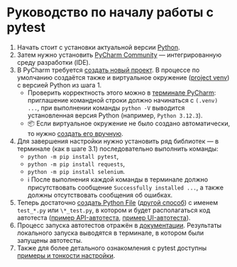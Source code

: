 # Руководство по началу работы с pytest

1. Начать стоит с установки актуальной версии
   [Python](https://docs.robotframework.org/docs/getting_started/testing#install-python).
2. Затем нужно установить [PyCharm Community](https://www.jetbrains.com/help/pycharm/installation-guide.html) —
   интегрированную среду разработки (IDE).
3. В PyCharm требуется
   [создать новый проект](https://www.jetbrains.com/help/pycharm/creating-and-running-your-first-python-project.html#creating-simple-project).
   В процессе по умолчанию создаётся также и виртуальное окружение
   ([project venv](https://pym.dev/virtual-environments-in-python)) с версией Python из шага 1.
    - Проверить корректность этого можно в
      [терминале PyCharm](https://www.jetbrains.com/help/pycharm/terminal-emulator.html): приглашение командной строки
      должно начинаться с `(.venv) ...`, при выполнении команды `python -V` выводится установленная версия Python
      (например, `Python 3.12.3`).
    - 📦 Если виртуальное окружение не было создано автоматически, то нужно
      [создать его вручную](https://www.jetbrains.com/help/pycharm/creating-virtual-environment.html).
4. Для завершения настройки нужно установить ряд библиотек — в терминале (как в шаге 3.1) последовательно выполнить
   команды:
    - `python -m pip install pytest`,
    - `python -m pip install requests`,
    - `python -m pip install selenium`.
    - ℹ После выполнения каждой команды в терминале должно присутствовать сообщение `Successfully installed ...`, а
      также должны отсутствовать сообщения об ошибках.
5. Теперь достаточно [создать Python File](https://www.jetbrains.com/help/pycharm/populating-projects.html)
   ([другой способ](https://www.jetbrains.com/guide/python/tips/navbar-create-file/)) с именем `test_*.py` или
   `\*_test.py`, в котором и будет располагаться код автотеста
   ([пример API-автотеста](../exercises/pytest/address_suggestions_api_test.py),
   [пример UI-автотеста](../exercises/pytest/address_suggestions_ui_test.py)).
6. Процесс запуска автотестов отражён в [документации](https://docs.pytest.org/en/stable/how-to/usage.html).
   Результаты локального запуска выводятся в терминале, в котором были запущены автотесты.
7. Также для более детального ознакомления с pytest доступны
   [примеры и тонкости настройки](https://docs.pytest.org/en/stable/example/index.html).
